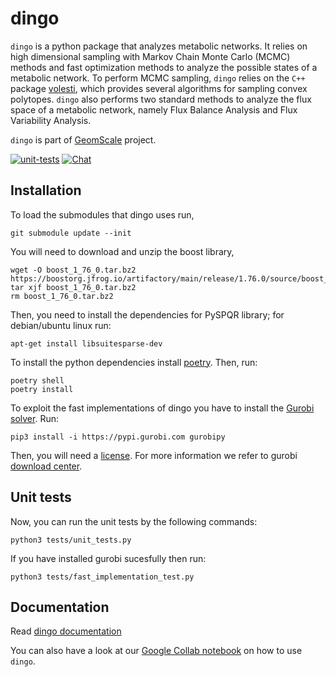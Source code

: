# dingo

`dingo` is a python package that analyzes metabolic networks.
It relies on high dimensional sampling with Markov Chain Monte Carlo (MCMC)
methods and fast optimization methods to analyze the possible states of a
metabolic network. To perform MCMC sampling, `dingo` relies on the `C++` package
[volesti](https://github.com/GeomScale/volume_approximation), which provides
several algorithms for sampling convex polytopes.
`dingo` also performs two standard methods to analyze the flux space of a
metabolic network, namely Flux Balance Analysis and Flux Variability Analysis.

`dingo` is part of [GeomScale](https://geomscale.github.io/) project.

[![unit-tests](https://github.com/GeomScale/dingo/workflows/dingo-ubuntu/badge.svg)](https://github.com/GeomScale/dingo/actions?query=workflow%3Adingo-ubuntu)
[![Chat](https://badges.gitter.im/boostorg/geometry.png)](https://gitter.im/GeomScale/community?utm_source=share-link&utm_medium=link&utm_campaign=share-link)

## Installation

To load the submodules that dingo uses run,

````unix
git submodule update --init
````

You will need to download and unzip the boost library,
```
wget -O boost_1_76_0.tar.bz2 https://boostorg.jfrog.io/artifactory/main/release/1.76.0/source/boost_1_76_0.tar.bz2
tar xjf boost_1_76_0.tar.bz2
rm boost_1_76_0.tar.bz2
```

Then, you need to install the dependencies for PySPQR library; for debian/ubuntu linux run:

```
apt-get install libsuitesparse-dev
```

To install the python dependencies install [poetry](https://python-poetry.org/). Then, run:  
```
poetry shell
poetry install
```

To exploit the fast implementations of dingo you have to install the [Gurobi solver](https://www.gurobi.com/). Run:  

```
pip3 install -i https://pypi.gurobi.com gurobipy
```

Then, you will need a [license](https://www.gurobi.com/downloads/end-user-license-agreement-academic/). For more information we refer to gurobi [download center](https://www.gurobi.com/downloads/).  




## Unit tests

Now, you can run the unit tests by the following commands:  
```
python3 tests/unit_tests.py
```

If you have installed gurobi sucesfully then run:  
```
python3 tests/fast_implementation_test.py
```



## Documentation

Read [dingo documentation](https://github.com/GeomScale/dingo/tree/develop/doc)

You can also have a look at our [Google Collab notebook](https://colab.research.google.com/drive/1AdXCo6tMBV4lPDYWWOXhzcM0wg30OOIx?usp=sharing) 
on how to use `dingo`.
